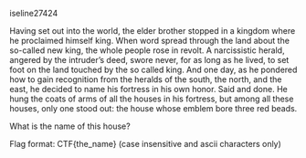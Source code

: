 iseline27424

Having set out into the world, the elder brother stopped in a kingdom where he proclaimed himself king. When word spread through the land about the so-called new king, the whole people rose in revolt. A narcissistic herald, angered by the intruder’s deed, swore never, for as long as he lived, to set foot on the land touched by the so called king. And one day, as he pondered how to gain recognition from the heralds of the south, the north, and the east, he decided to name his fortress in his own honor. Said and done. He hung the coats of arms of all the houses in his fortress, but among all these houses, only one stood out: the house whose emblem bore three red beads.

What is the name of this house?

Flag format: CTF{the_name} (case insensitive and ascii characters only)
